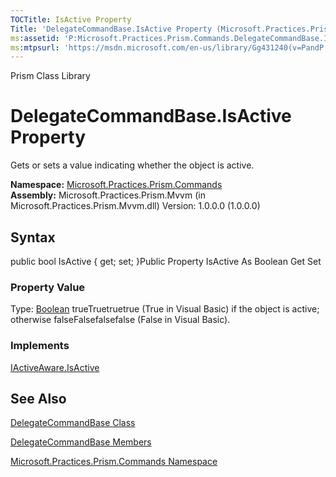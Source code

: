 ```yaml
---
TOCTitle: IsActive Property
Title: 'DelegateCommandBase.IsActive Property (Microsoft.Practices.Prism.Commands)'
ms:assetid: 'P:Microsoft.Practices.Prism.Commands.DelegateCommandBase.IsActive'
ms:mtpsurl: 'https://msdn.microsoft.com/en-us/library/Gg431240(v=PandP.50)'
---
```


Prism Class Library

DelegateCommandBase.IsActive Property
=========================================

Gets or sets a value indicating whether the object is active.

**Namespace:** [Microsoft.Practices.Prism.Commands](https://msdn.microsoft.com/n:microsoft.practices.prism.commands)
**Assembly:** Microsoft.Practices.Prism.Mvvm (in Microsoft.Practices.Prism.Mvvm.dll) Version: 1.0.0.0 (1.0.0.0)

## Syntax


<span id="syntaxToggle"></span>public bool IsActive { get; set; }Public Property IsActive As Boolean Get Set
### Property Value

Type: [Boolean](http://msdn2.microsoft.com/en-us/library/a28wyd50)
trueTruetruetrue (True in Visual Basic) if the object is active; otherwise falseFalsefalsefalse (False in Visual Basic).
### Implements

[IActiveAware.IsActive](https://msdn.microsoft.com/p:microsoft.practices.prism.iactiveaware.isactive)

See Also
--------


[DelegateCommandBase Class](https://msdn.microsoft.com/t:microsoft.practices.prism.commands.delegatecommandbase)

[DelegateCommandBase Members](https://msdn.microsoft.com/allmembers.t:microsoft.practices.prism.commands.delegatecommandbase)

[Microsoft.Practices.Prism.Commands Namespace](https://msdn.microsoft.com/n:microsoft.practices.prism.commands)
